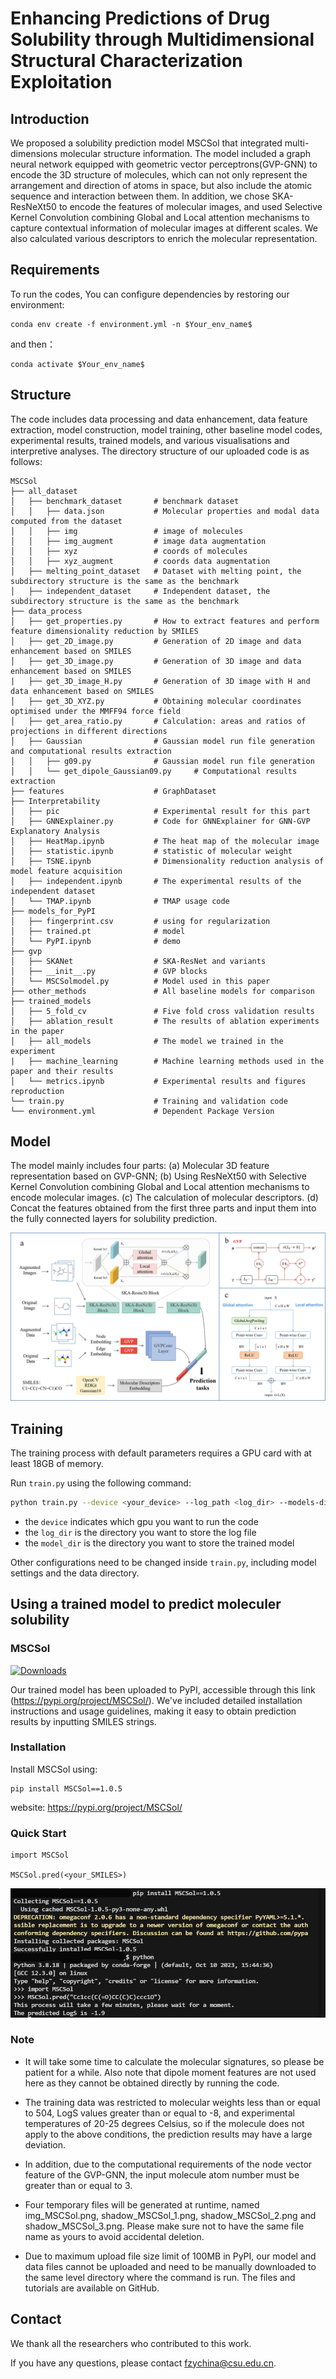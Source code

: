 # Enhancing Predictions of Drug Solubility through Multidimensional Structural Characterization Exploitation
## Introduction
We proposed a solubility prediction model MSCSol that integrated multi-dimensions molecular structure information. The model included a graph neural network equipped with geometric vector perceptrons(GVP-GNN) to encode the 3D structure of molecules, which can not only represent the arrangement and direction of atoms in space, but also include the atomic sequence and interaction between them. In addition, we chose SKA-ResNeXt50 to encode the features of molecular images, and used Selective Kernel Convolution combining Global and Local attention mechanisms to capture contextual information of molecular images at different scales. We also calculated various descriptors to enrich the molecular representation.

## Requirements

To run the codes, You can configure dependencies by restoring our environment:
```
conda env create -f environment.yml -n $Your_env_name$
```

and then：

```
conda activate $Your_env_name$
```

## Structure
The code includes data processing and data enhancement, data feature extraction, model construction, model training, other baseline model codes, experimental results, trained models, and various visualisations and interpretive analyses. The directory structure of our uploaded code is as follows:

```
MSCSol
├── all_dataset
│   ├── benchmark_dataset       # benchmark dataset
│   │   ├── data.json           # Molecular properties and modal data computed from the dataset
│   │   ├── img                 # image of molecules
│   │   ├── img_augment         # image data augmentation
│   │   ├── xyz                 # coords of molecules
│   │   ├── xyz_augment         # coords data augmentation
│   ├── melting_point_dataset   # Dataset with melting point, the subdirectory structure is the same as the benchmark
│   ├── independent_dataset     # Independent dataset, the subdirectory structure is the same as the benchmark
├── data_process 
│   ├── get_properties.py       # How to extract features and perform feature dimensionality reduction by SMILES
│   ├── get_2D_image.py         # Generation of 2D image and data enhancement based on SMILES
│   ├── get_3D_image.py         # Generation of 3D image and data enhancement based on SMILES
|   ├── get_3D_image_H.py       # Generation of 3D image with H and data enhancement based on SMILES
│   ├── get_3D_XYZ.py           # Obtaining molecular coordinates optimised under the MMFF94 force field
│   ├── get_area_ratio.py       # Calculation: areas and ratios of projections in different directions
│   ├── Gaussian                # Gaussian model run file generation and computational results extraction
│   │   ├── g09.py              # Gaussian model run file generation
│   │   └── get_dipole_Gaussian09.py     # Computational results extraction
├── features                    # GraphDataset
├── Interpretability
│   ├── pic                     # Experimental result for this part
│   ├── GNNExplainer.py         # Code for GNNExplainer for GNN-GVP Explanatory Analysis
│   ├── HeatMap.ipynb           # The heat map of the molecular image
│   ├── statistic.ipynb         # statistic of molecular weight
│   ├── TSNE.ipynb              # Dimensionality reduction analysis of model feature acquisition
│   ├── independent.ipynb       # The experimental results of the independent dataset
│   └── TMAP.ipynb              # TMAP usage code
├── models_for_PyPI
│   ├── fingerprint.csv         # using for regularization
│   ├── trained.pt              # model
│   └── PyPI.ipynb              # demo
├── gvp
│   ├── SKANet                  # SKA-ResNet and variants
│   ├── __init__.py             # GVP blocks
│   └── MSCSolmodel.py          # Model used in this paper
├── other_methods               # All baseline models for comparison
├── trained_models
│   ├── 5_fold_cv               # Five fold cross validation results
│   ├── ablation_result         # The results of ablation experiments in the paper
│   ├── all_models              # The model we trained in the experiment
|   ├── machine_learning        # Machine learning methods used in the paper and their results
│   └── metrics.ipynb           # Experimental results and figures reproduction
└── train.py                    # Training and validation code
└── environment.yml             # Dependent Package Version
``` 


## Model
The model mainly includes four parts: (a) Molecular 3D feature representation based on GVP-GNN; (b) Using ResNeXt50 with Selective Kernel Convolution combining Global and Local attention mechanisms to encode molecular images. (c) The calculation of molecular descriptors. (d) Concat the features obtained from the first three parts and input them into the fully connected layers for solubility prediction.

![modeloverview.png](pics%2Fmodeloverview.png)

## Training
The training process with default parameters requires a GPU card with at least 18GB of memory.

Run `train.py` using the following command:
```bash
python train.py --device <your_device> --log_path <log_dir> --models-dir <model_dir> --show_progressbar
```
- the `device` indicates which gpu you want to run the code
- the `log_dir` is the directory you want to store the log file
- the `model_dir` is the directory you want to store the trained model

Other configurations need to be changed inside `train.py`, including model settings and the data directory.

## Using a trained model to predict moleculer solubility

### MSCSol

[![Downloads](https://static.pepy.tech/badge/MSCSol)](https://pepy.tech/project/MSCSol)

Our trained model has been uploaded to PyPI, accessible through this link (https://pypi.org/project/MSCSol/). We've included detailed installation instructions and usage guidelines, making it easy to obtain prediction results by inputting SMILES strings.


### Installation

Install MSCSol using:

```
pip install MSCSol==1.0.5
```

website: https://pypi.org/project/MSCSol/

### Quick Start

```
import MSCSol

MSCSol.pred(<your_SMILES>)
```
![PyPI_demo.png](pics%2FPyPI_demo.png)

### Note

- It will take some time to calculate the molecular signatures, so please be patient for a while. Also note that dipole moment features are not used here as they cannot be obtained directly by running the code.
  
- The training data was restricted to molecular weights less than or equal to 504, LogS values greater than or equal to -8, and experimental temperatures of 20-25 degrees Celsius, so if the molecule does not apply to the above conditions, the prediction results may have a large deviation.
  
- In addition, due to the computational requirements of the node vector feature of the GVP-GNN, the input molecule atom number must be greater than or equal to 3.

- Four temporary files will be generated at runtime, named img_MSCSol.png, shadow_MSCSol_1.png, shadow_MSCSol_2.png and shadow_MSCSol_3.png. Please make sure not to have the same file name as yours to avoid accidental deletion.
  
- Due to maximum upload file size limit of 100MB in PyPI, our model and data files cannot be uploaded and need to be manually downloaded to the same level directory where the command is run. The files and tutorials are available on GitHub.


## Contact

We thank all the researchers who contributed to this work.

If you have any questions, please contact fzychina@csu.edu.cn.
